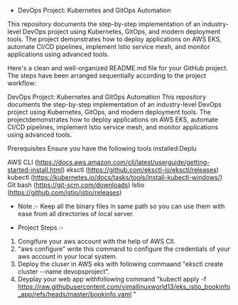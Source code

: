 * DevOps Project: Kubernetes and GitOps Automation

This repository documents the step-by-step implementation of an industry-level DevOps project using Kubernetes, GitOps, and modern deployment tools. The project demonstrates
how to deploy applications on AWS EKS, automate CI/CD pipelines, implement Istio service mesh, and monitor applications using advanced tools.


Here's a clean and well-organized README.md file for your GitHub project. The steps have been arranged sequentially according to the project workflow:

DevOps Project: Kubernetes and GitOps Automation
This repository documents the step-by-step implementation of an industry-level DevOps project using Kubernetes, GitOps, and modern deployment tools. The projectdemonstrates 
how to deploy applications on AWS EKS, automate CI/CD pipelines, implement Istio service mesh, and monitor applications using advanced tools.

Prerequisites
Ensure you have the following tools installed:Deplu

AWS CLI (https://docs.aws.amazon.com/cli/latest/userguide/getting-started-install.html)
eksctl (https://github.com/eksctl-io/eksctl/releases)
kubectl (https://kubernetes.io/docs/tasks/tools/install-kubectl-windows/)
Git bash (https://git-scm.com/downloads)
Istio (https://github.com/istio/istio/releases)

* Note :- Keep all the binary files in same path so you can use them with ease from all directories of local server.

* Project Steps :-
1. Congifure your aws account with the help of AWS ClI.
2. "aws configure" write this command to configure the credentials of your aws account in your local system.
3. Deploy the cluser in AWS eks with following commaand "eksctl create cluster --name devopsproject".
4. Deyplay your web app withfollowing command "kubectl apply -f https://raw.githubusercontent.com/vimallinuxworld13/eks_istio_bookinfo_app/refs/heads/master/bookinfo.yaml
"
